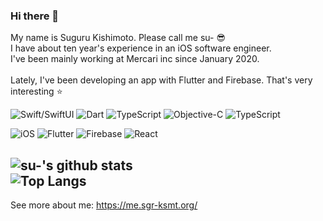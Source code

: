 ### Hi there 👋

My name is Suguru Kishimoto. Please call me su- 😎  
I have about ten year's experience in an iOS software engineer.  
I've been mainly working at Mercari inc since January 2020.  
<br />
Lately, I've been developing an app with Flutter and Firebase. That's very interesting :star:


![Swift/SwiftUI](https://img.shields.io/badge/Swift-ffac45.svg?style=for-the-badge) 
![Dart](https://img.shields.io/badge/Dart-00b4ab.svg?style=for-the-badge) 
![TypeScript](https://img.shields.io/badge/TypeScript-blue.svg?style=for-the-badge) 
![Objective-C](https://img.shields.io/badge/Objective--c-blue.svg?style=for-the-badge) 
![TypeScript](https://img.shields.io/badge/TypeScript-blue.svg?style=for-the-badge)  

![iOS](https://img.shields.io/badge/iOS-blue.svg?style=for-the-badge)
![Flutter](https://img.shields.io/badge/Flutter-0175c2.svg?style=for-the-badge)
![Firebase](https://img.shields.io/badge/Firebase-FFCA28.svg?style=for-the-badge)
![React](https://img.shields.io/badge/React-00d8ff.svg?style=for-the-badge)

![su-'s github stats](https://github-readme-stats.vercel.app/api?username=sgr-ksmt&count_private=true)  
![Top Langs](https://github-readme-stats.vercel.app/api/top-langs/?username=sgr-ksmt&layout=compact)
---

See more about me: https://me.sgr-ksmt.org/

<!--
**sgr-ksmt/sgr-ksmt** is a ✨ _special_ ✨ repository because its `README.md` (this file) appears on your GitHub profile.

Here are some ideas to get you started:

- 🔭 I’m currently working on ...
- 🌱 I’m currently learning ...
- 👯 I’m looking to collaborate on ...
- 🤔 I’m looking for help with ...
- 💬 Ask me about ...
- 📫 How to reach me: ...
- 😄 Pronouns: ...
- ⚡ Fun fact: ...
-->

